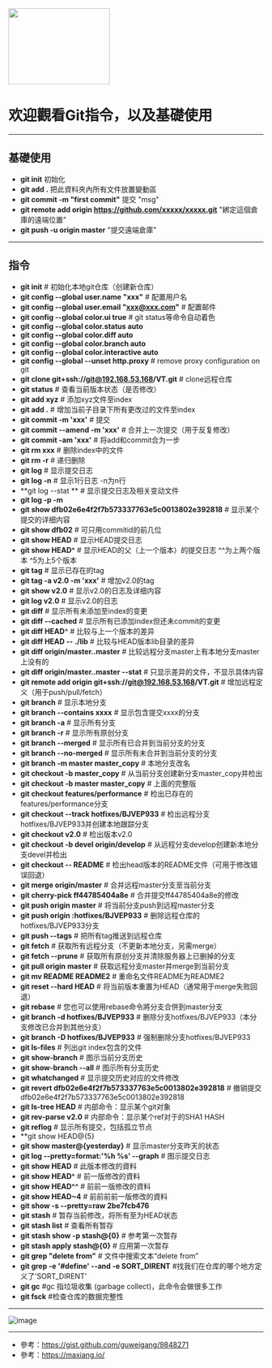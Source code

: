 <img src="https://raw.githubusercontent.com/ericshiu/GitCommand/master/Octocat.png" width="200" height="150" />

# 欢迎觀看Git指令，以及基礎使用

-------------------
## 基礎使用

- **git init**    初始化
- **git add .**    把此資料夾內所有文件放置變動區
- **git commit -m "first commit"**    提交 "msg"
- **git remote add origin https://github.com/xxxxx/xxxxx.git**  "綁定這個倉庫的遠端位置"
- **git push -u origin master**  "提交遠端倉庫"

-------------------
## 指令
- **git init**                                               # 初始化本地git仓库（创建新仓库）
- **git config --global user.name "xxx"**                       # 配置用户名
- **git config --global user.email "xxx@xxx.com"**              # 配置邮件
- **git config --global color.ui true**                         # git status等命令自动着色
- **git config --global color.status auto**
- **git config --global color.diff auto**
- **git config --global color.branch auto**
- **git config --global color.interactive auto**
- **git config --global --unset http.proxy**                    # remove  proxy configuration on git
- **git clone git+ssh://git@192.168.53.168/VT.git**             # clone远程仓库
- **git status**                                                # 查看当前版本状态（是否修改）
- **git add xyz**                                               # 添加xyz文件至index
- **git add .**                                                 # 增加当前子目录下所有更改过的文件至index
- **git commit -m 'xxx'**                                      # 提交
- **git commit --amend -m 'xxx'**                               # 合并上一次提交（用于反复修改）
- **git commit -am 'xxx'**                                      # 将add和commit合为一步
- **git rm xxx**                                                # 删除index中的文件
- **git rm -r**                                               # 递归删除
- **git log**                                                   # 显示提交日志
- **git log -n**                                                # 显示1行日志 -n为n行
- **git log --stat **                                           # 显示提交日志及相关变动文件
- **git log -p -m**
- **git show dfb02e6e4f2f7b573337763e5c0013802e392818**         # 显示某个提交的详细内容
- **git show dfb02**                                            # 可只用commitid的前几位
- **git show HEAD**                                             # 显示HEAD提交日志
- **git show HEAD^**                                            # 显示HEAD的父（上一个版本）的提交日志 ^^为上两个版本 ^5为上5个版本
- **git tag**                                                   # 显示已存在的tag
- **git tag -a v2.0 -m 'xxx'**                                  # 增加v2.0的tag
- **git show v2.0**                                             # 显示v2.0的日志及详细内容
- **git log v2.0**                                              # 显示v2.0的日志
- **git diff**                                                  # 显示所有未添加至index的变更
- **git diff --cached**                                         # 显示所有已添加index但还未commit的变更
- **git diff HEAD^**                                            # 比较与上一个版本的差异
- **git diff HEAD -- ./lib**                                    # 比较与HEAD版本lib目录的差异
- **git diff origin/master..master**                            # 比较远程分支master上有本地分支master上没有的
- **git diff origin/master..master --stat**                     # 只显示差异的文件，不显示具体内容
- **git remote add origin git+ssh://git@192.168.53.168/VT.git** # 增加远程定义（用于push/pull/fetch）
- **git branch**                                                # 显示本地分支
- **git branch --contains xxxx**                               # 显示包含提交xxxx的分支
- **git branch -a**                                             # 显示所有分支
- **git branch -r**                                             # 显示所有原创分支
- **git branch --merged**                                       # 显示所有已合并到当前分支的分支
- **git branch --no-merged**                                    # 显示所有未合并到当前分支的分支
- **git branch -m master master_copy**                          # 本地分支改名
- **git checkout -b master_copy**                               # 从当前分支创建新分支master_copy并检出
- **git checkout -b master master_copy**                        # 上面的完整版
- **git checkout features/performance**                         # 检出已存在的features/performance分支
- **git checkout --track hotfixes/BJVEP933**                    # 检出远程分支hotfixes/BJVEP933并创建本地跟踪分支
- **git checkout v2.0**                                         # 检出版本v2.0
- **git checkout -b devel origin/develop**                      # 从远程分支develop创建新本地分支devel并检出
- **git checkout -- README**                                    # 检出head版本的README文件（可用于修改错误回退）
- **git merge origin/master**                                   # 合并远程master分支至当前分支
- **git cherry-pick ff44785404a8e**                             # 合并提交ff44785404a8e的修改
- **git push origin master**                                    # 将当前分支push到远程master分支
- **git push origin :hotfixes/BJVEP933**                        # 删除远程仓库的hotfixes/BJVEP933分支
- **git push --tags**                                           # 把所有tag推送到远程仓库
- **git fetch**                                                 # 获取所有远程分支（不更新本地分支，另需merge）
- **git fetch --prune**                                         # 获取所有原创分支并清除服务器上已删掉的分支
- **git pull origin master**                                    # 获取远程分支master并merge到当前分支
- **git mv README README2**                                     # 重命名文件README为README2
- **git reset --hard HEAD**                                    # 将当前版本重置为HEAD（通常用于merge失败回退）
- **git rebase**                                                     # 您也可以使用rebase命令將分支合併到master分支
- **git branch -d hotfixes/BJVEP933**                          # 删除分支hotfixes/BJVEP933（本分支修改已合并到其他分支）
- **git branch -D hotfixes/BJVEP933**                           # 强制删除分支hotfixes/BJVEP933
- **git ls-files**                                              # 列出git index包含的文件
- **git show-branch**                                           # 图示当前分支历史
- **git show-branch --all**                                     # 图示所有分支历史
- **git whatchanged**                                           # 显示提交历史对应的文件修改
- **git revert dfb02e6e4f2f7b573337763e5c0013802e392818**       # 撤销提交dfb02e6e4f2f7b573337763e5c0013802e392818
- **git ls-tree HEAD**                                          # 内部命令：显示某个git对象
- **git rev-parse v2.0**                                        # 内部命令：显示某个ref对于的SHA1 HASH
- **git reflog**                                                # 显示所有提交，包括孤立节点
- **git show HEAD@{5}
- **git show master@{yesterday}**                              # 显示master分支昨天的状态
- **git log --pretty=format:'%h %s' --graph**                   # 图示提交日志
- **git show HEAD** # 此版本修改的資料
- **git show HEAD^** # 前一版修改的資料
- **git show HEAD^^** # 前前一版修改的資料
- **git show HEAD~4** # 前前前前一版修改的資料
- **git show -s --pretty=raw 2be7fcb476**
- **git stash**                                                 # 暂存当前修改，将所有至为HEAD状态
- **git stash list**                                            # 查看所有暂存
- **git stash show -p stash@{0}**                               # 参考第一次暂存
- **git stash apply stash@{0}**                                 # 应用第一次暂存
- **git grep "delete from"**                                    # 文件中搜索文本“delete from”
- **git grep -e '#define' --and -e SORT_DIRENT**     #找我们在仓库的哪个地方定义了'SORT_DIRENT'
- **git gc**            #gc 指垃圾收集 (garbage collect)，此命令会做很多工作
- **git fsck**      #检查仓库的数据完整性
- -------------------
![image](https://raw.githubusercontent.com/ericshiu/GitCommand/master/GitHub_Logo.png)
- -------------------
- 參考：<https://gist.github.com/guweigang/9848271>
- 參考：<https://maxiang.io/>
